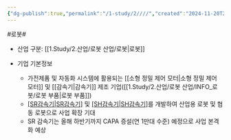 ```yaml
---
{"dg-publish":true,"permalink":"/1-study/2////","created":"2024-11-20T21:02:28.074+09:00","updated":"2025-06-25T11:14:51.327+09:00"}
---
```


#로봇#

- 산업 구분: [[1.Study/2.산업/로봇 산업/로봇\|로봇]]


- 기업 기본정보
	-  가전제품 및 자동화 시스템에 활용되는 [[소형 정밀 제어 모터\|소형 정밀 제어 모터]] 및 [[감속기\|감속기]] 제조 기업([[1.Study/2.산업/로봇 산업/INFO_로봇/로봇 부품\|로봇 부품]])
	- [[SR감속기\|SR감속기]](중대형) 및 [[SH감속기\|SH감속기]](소형)를 개발하여 산업용 로봇 및 협동 로봇으로 사업 확장 기대
	-  SR 감속기는 올해 하반기까지 CAPA 증설(연 1만대 수준) 예정으로 사업 본격화 예상
